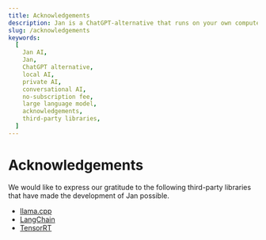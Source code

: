 ```yaml
---
title: Acknowledgements
description: Jan is a ChatGPT-alternative that runs on your own computer, with a local API server.
slug: /acknowledgements
keywords:
  [
    Jan AI,
    Jan,
    ChatGPT alternative,
    local AI,
    private AI,
    conversational AI,
    no-subscription fee,
    large language model,
    acknowledgements,
    third-party libraries,
  ]
---
```


# Acknowledgements

We would like to express our gratitude to the following third-party libraries that have made the development of Jan possible.

- [llama.cpp](https://github.com/ggerganov/llama.cpp/blob/master/LICENSE)
- [LangChain](https://github.com/langchain-ai/langchainjs/blob/main/LICENSE)
- [TensorRT](https://github.com/NVIDIA/TensorRT/blob/main/LICENSE)
